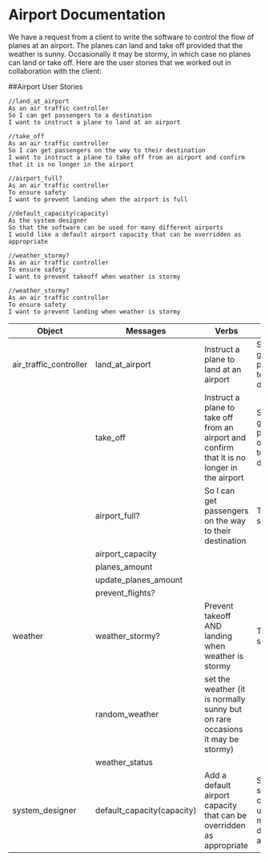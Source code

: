 # Airport Documentation

We have a request from a client to write the software to control the flow of planes at an airport. The planes can land and take off provided that the weather is sunny. Occasionally it may be stormy, in which case no planes can land or take off. Here are the user stories that we worked out in collaboration with the client:

##Airport User Stories

```
//land_at_airport
As an air traffic controller 
So I can get passengers to a destination
I want to instruct a plane to land at an airport

//take_off
As an air traffic controller 
So I can get passengers on the way to their destination
I want to instruct a plane to take off from an airport and confirm that it is no longer in the airport

//airport_full?
As an air traffic controller 
To ensure safety
I want to prevent landing when the airport is full

//default_capacity(capacity)
As the system designer 
So that the software can be used for many different airports
I would like a default airport capacity that can be overridden as appropriate

//weather_stormy?
As an air traffic controller 
To ensure safety
I want to prevent takeoff when weather is stormy

//weather_stormy?
As an air traffic controller
To ensure safety
I want to prevent landing when weather is stormy
```

| Object | Messages | Verbs | Purpose
| --- | --- | --- | --- |
| air_traffic_controller | land_at_airport | Instruct a plane to land at an airport | So I can get passengers to a destination
| | take_off | Instruct a plane to take off from an airport and confirm that it is no longer in the airport | So I can get passengers on the way to their destination
| | airport_full? | So I can get passengers on the way to their destination | To ensure safety
| | airport_capacity | | 
| | planes_amount | |
| | update_planes_amount | |
| | prevent_flights? | |
| weather | weather_stormy? | Prevent takeoff AND landing when weather is stormy | To ensure safety
| | random_weather | set the weather (it is normally sunny but on rare occasions it may be stormy) | 
| | weather_status | |
| system_designer | default_capacity(capacity) | Add a default airport capacity that can be overridden as appropriate | So that the software can be used for many different airports


